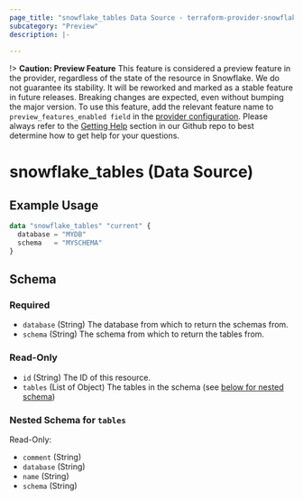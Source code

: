 ```yaml
---
page_title: "snowflake_tables Data Source - terraform-provider-snowflake"
subcategory: "Preview"
description: |-
  
---
```


!> **Caution: Preview Feature** This feature is considered a preview feature in the provider, regardless of the state of the resource in Snowflake. We do not guarantee its stability. It will be reworked and marked as a stable feature in future releases. Breaking changes are expected, even without bumping the major version. To use this feature, add the relevant feature name to `preview_features_enabled field` in the [provider configuration](https://registry.terraform.io/providers/Snowflake-Labs/snowflake/latest/docs#schema). Please always refer to the [Getting Help](https://github.com/Snowflake-Labs/terraform-provider-snowflake?tab=readme-ov-file#getting-help) section in our Github repo to best determine how to get help for your questions.

# snowflake_tables (Data Source)



## Example Usage

```terraform
data "snowflake_tables" "current" {
  database = "MYDB"
  schema   = "MYSCHEMA"
}
```

<!-- schema generated by tfplugindocs -->
## Schema

### Required

- `database` (String) The database from which to return the schemas from.
- `schema` (String) The schema from which to return the tables from.

### Read-Only

- `id` (String) The ID of this resource.
- `tables` (List of Object) The tables in the schema (see [below for nested schema](#nestedatt--tables))

<a id="nestedatt--tables"></a>
### Nested Schema for `tables`

Read-Only:

- `comment` (String)
- `database` (String)
- `name` (String)
- `schema` (String)
